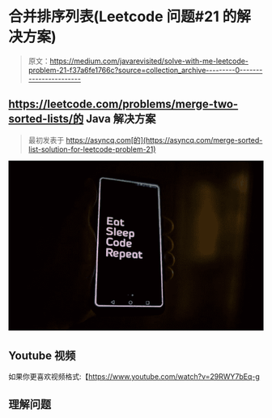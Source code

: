 # 合并排序列表(Leetcode 问题#21 的解决方案)

> 原文：<https://medium.com/javarevisited/solve-with-me-leetcode-problem-21-f37a6fe1766c?source=collection_archive---------0----------------------->

## https://leetcode.com/problems/merge-two-sorted-lists/的 Java 解决方案

> 最初发表于 https://asyncq.com[的](https://asyncq.com/merge-sorted-list-solution-for-leetcode-problem-21)

![](img/7431ea5d7e898ecaba6f075a77ec7dd5.png)

## Youtube 视频

如果你更喜欢视频格式:【https://www.youtube.com/watch?v=29RWY7bEq-g 

## 理解问题